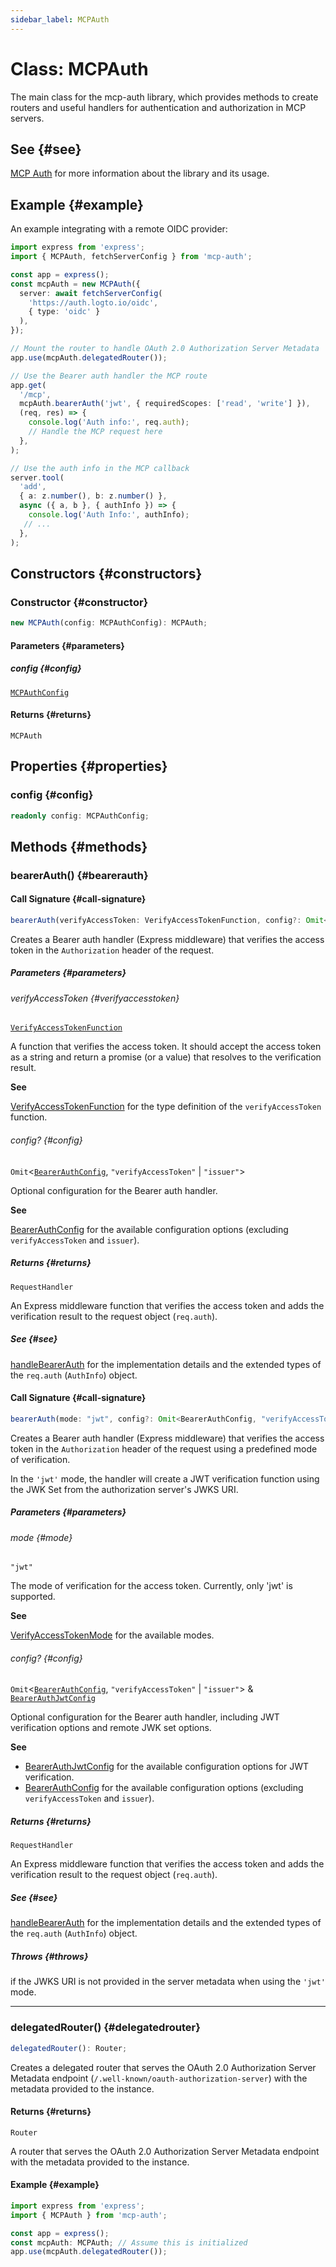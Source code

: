 ```yaml
---
sidebar_label: MCPAuth
---
```


# Class: MCPAuth

The main class for the mcp-auth library, which provides methods to create routers and useful
handlers for authentication and authorization in MCP servers.

## See {#see}

[MCP Auth](https://mcp-auth.dev) for more information about the library and its
usage.

## Example {#example}

An example integrating with a remote OIDC provider:

```ts
import express from 'express';
import { MCPAuth, fetchServerConfig } from 'mcp-auth';

const app = express();
const mcpAuth = new MCPAuth({
  server: await fetchServerConfig(
    'https://auth.logto.io/oidc',
    { type: 'oidc' }
  ),
});

// Mount the router to handle OAuth 2.0 Authorization Server Metadata
app.use(mcpAuth.delegatedRouter());

// Use the Bearer auth handler the MCP route
app.get(
  '/mcp',
  mcpAuth.bearerAuth('jwt', { requiredScopes: ['read', 'write'] }),
  (req, res) => {
    console.log('Auth info:', req.auth);
    // Handle the MCP request here
  },
);

// Use the auth info in the MCP callback
server.tool(
  'add',
  { a: z.number(), b: z.number() },
  async ({ a, b }, { authInfo }) => {
    console.log('Auth Info:', authInfo);
   // ...
  },
);
```

## Constructors {#constructors}

### Constructor {#constructor}

```ts
new MCPAuth(config: MCPAuthConfig): MCPAuth;
```

#### Parameters {#parameters}

##### config {#config}

[`MCPAuthConfig`](/references/js/type-aliases/MCPAuthConfig.md)

#### Returns {#returns}

`MCPAuth`

## Properties {#properties}

### config {#config}

```ts
readonly config: MCPAuthConfig;
```

## Methods {#methods}

### bearerAuth() {#bearerauth}

#### Call Signature {#call-signature}

```ts
bearerAuth(verifyAccessToken: VerifyAccessTokenFunction, config?: Omit<BearerAuthConfig, "verifyAccessToken" | "issuer">): RequestHandler;
```

Creates a Bearer auth handler (Express middleware) that verifies the access token in the
`Authorization` header of the request.

##### Parameters {#parameters}

###### verifyAccessToken {#verifyaccesstoken}

[`VerifyAccessTokenFunction`](/references/js/type-aliases/VerifyAccessTokenFunction.md)

A function that verifies the access token. It should accept the
access token as a string and return a promise (or a value) that resolves to the
verification result.

**See**

[VerifyAccessTokenFunction](/references/js/type-aliases/VerifyAccessTokenFunction.md) for the type definition of the
`verifyAccessToken` function.

###### config? {#config}

`Omit`\<[`BearerAuthConfig`](/references/js/type-aliases/BearerAuthConfig.md), `"verifyAccessToken"` \| `"issuer"`\>

Optional configuration for the Bearer auth handler.

**See**

[BearerAuthConfig](/references/js/type-aliases/BearerAuthConfig.md) for the available configuration options (excluding
`verifyAccessToken` and `issuer`).

##### Returns {#returns}

`RequestHandler`

An Express middleware function that verifies the access token and adds the
verification result to the request object (`req.auth`).

##### See {#see}

[handleBearerAuth](/references/js/functions/handleBearerAuth.md) for the implementation details and the extended types of the
`req.auth` (`AuthInfo`) object.

#### Call Signature {#call-signature}

```ts
bearerAuth(mode: "jwt", config?: Omit<BearerAuthConfig, "verifyAccessToken" | "issuer"> & BearerAuthJwtConfig): RequestHandler;
```

Creates a Bearer auth handler (Express middleware) that verifies the access token in the
`Authorization` header of the request using a predefined mode of verification.

In the `'jwt'` mode, the handler will create a JWT verification function using the JWK Set
from the authorization server's JWKS URI.

##### Parameters {#parameters}

###### mode {#mode}

`"jwt"`

The mode of verification for the access token. Currently, only 'jwt' is supported.

**See**

[VerifyAccessTokenMode](/references/js/type-aliases/VerifyAccessTokenMode.md) for the available modes.

###### config? {#config}

`Omit`\<[`BearerAuthConfig`](/references/js/type-aliases/BearerAuthConfig.md), `"verifyAccessToken"` \| `"issuer"`\> & [`BearerAuthJwtConfig`](/references/js/type-aliases/BearerAuthJwtConfig.md)

Optional configuration for the Bearer auth handler, including JWT verification options and
remote JWK set options.

**See**

 - [BearerAuthJwtConfig](/references/js/type-aliases/BearerAuthJwtConfig.md) for the available configuration options for JWT
verification.
 - [BearerAuthConfig](/references/js/type-aliases/BearerAuthConfig.md) for the available configuration options (excluding
`verifyAccessToken` and `issuer`).

##### Returns {#returns}

`RequestHandler`

An Express middleware function that verifies the access token and adds the
verification result to the request object (`req.auth`).

##### See {#see}

[handleBearerAuth](/references/js/functions/handleBearerAuth.md) for the implementation details and the extended types of the
`req.auth` (`AuthInfo`) object.

##### Throws {#throws}

if the JWKS URI is not provided in the server metadata when
using the `'jwt'` mode.

***

### delegatedRouter() {#delegatedrouter}

```ts
delegatedRouter(): Router;
```

Creates a delegated router that serves the OAuth 2.0 Authorization Server Metadata endpoint
(`/.well-known/oauth-authorization-server`) with the metadata provided to the instance.

#### Returns {#returns}

`Router`

A router that serves the OAuth 2.0 Authorization Server Metadata endpoint with the
metadata provided to the instance.

#### Example {#example}

```ts
import express from 'express';
import { MCPAuth } from 'mcp-auth';

const app = express();
const mcpAuth: MCPAuth; // Assume this is initialized
app.use(mcpAuth.delegatedRouter());
```
